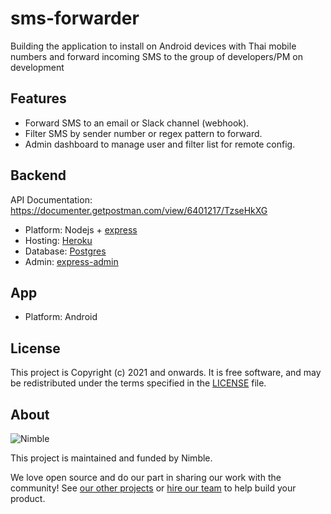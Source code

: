 # sms-forwarder

Building the application to install on Android devices with Thai mobile numbers and forward incoming SMS to the group of developers/PM on development

## Features

- Forward SMS to an email or Slack channel (webhook).
- Filter SMS by sender number or regex pattern to forward.
- Admin dashboard to manage user and filter list for remote config.

## Backend

API Documentation: https://documenter.getpostman.com/view/6401217/TzseHkXG

- Platform: Nodejs + [express](http://expressjs.com/)
- Hosting: [Heroku](https://nimble-sms-forwarder.herokuapp.com)
- Database: [Postgres](https://addons-sso.heroku.com/apps/4102a673-6a21-48b3-bd2b-dcdaef05916d/addons/5e97d337-aa08-4af5-bd4b-a9b2b2eec0b6)
- Admin: [express-admin](https://simov.github.io/express-admin/)

## App

- Platform: Android

## License

This project is Copyright (c) 2021 and onwards. It is free software,
and may be redistributed under the terms specified in the [LICENSE] file.

[LICENSE]: /LICENSE

## About

![Nimble](https://assets.nimblehq.co/logo/dark/logo-dark-text-160.png)

This project is maintained and funded by Nimble.

We love open source and do our part in sharing our work with the community!
See [our other projects][community] or [hire our team][hire] to help build your product.

[community]: https://github.com/nimblehq
[hire]: https://nimblehq.co/
